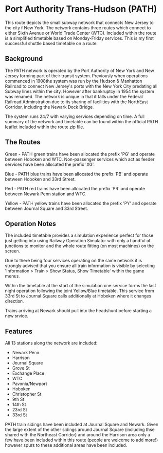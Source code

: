 # Port Authority Trans-Hudson (PATH)

This route depicts the small subway network that connects New Jersey to the city f New York. The network contains three routes which connect to either Sixth Avenue or World Trade Center (WTC). Included within the route is a simplified timetable based on Monday-Friday services. This is my first successful shuttle based timetable on a route.

## Background


The PATH network is operated by the Port Authority of New York and New Jersey forming part of their transit system. Previously when operations commenced in 1908the system was run by the Hudson & Manhatton Railroad to connect New Jersey's ports with the New York City predating all Subway lines within the city. However after bankruptcy in 1954 the system was renamed. The network is unique in that it falls under the Federal Railroad Adminstration due to its sharing of facilities with the NorthEast Corridor, including the Newark Dock Bridge.

The system runs 24/7 with varying services depending on time. A full summary of the network and timetable can be found within the official PATH leaflet included within the route zip file.

## The Routes

Green - PATH green trains have been allocated the prefix 'PG' and operate between Hoboken and WTC. Non-passenger services which act as feeder services have been allocated the prefix 'XG'.

Blue - PATH blue trains have been allocated the prefix 'PB' and operate between Hoboken and 33rd Street.

Red - PATH red trains have been allocated the prefix 'PR' and operate between Newark Penn station and WTC.

Yellow - PATH yellow trains have been allocated the prefix 'PY' and operate between Journal Square and 33rd Street.


## Operation Notes

The included timetable provides a simulation experience perfect for those just getting into using Railway Operation Simulator with only a handful of junctions to monitor and the whole route fitting (on most machines) on the screen.

Due to there being four services operating on the same network it is strongly advised that you ensure all train information is visible by selecting 'Information > Train > Show Status, Show Timetable' within the game menus. 

Within the timetable at the start of the simulation one service forms the last night operation following the joint Yellow/Blue timetable. This service from 33rd St to Journal Square calls additionally at Hoboken where it changes direction.

Trains arriving at Newark should pull into the headshunt before starting a new srvice.

## Features

All 13 stations along the network are included:

- Newark Penn
- Harrison
- Journal Square
- Grove St
- Exchange Place
- WTC
- Pavonia/Newport
- Hoboken
- Christopher St
- 9th St
- 14th St
- 23rd St
- 33rd St

PATH train sidings have been included at Journal Square and Newark.
Given the large extent of the other sidings around Journal Square (including thse shared with the Northeast Corridor) and around the Harrison area only a few have been included within this route (people are welcome to add more!) however spurs to these additional areas have been included.


